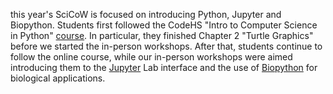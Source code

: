 this year's SciCoW is focused on introducing Python, Jupyter and Biopython. Students first followed the CodeHS "Intro to Computer Science in Python" [course](https://codehs.com/course/5657/overview). In particular, they finished Chapter 2 "Turtle Graphics" before we started the in-person workshops. After that, students continue to follow the online course, while our in-person workshops were aimed introducing them to the [Jupyter](https://jupyter.org/) Lab interface and the use of [Biopython](https://biopython.org/) for biological applications.
